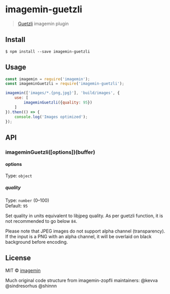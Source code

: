 # imagemin-guetzli

> [Guetzli](https://github.com/google/guetzli) imagemin plugin


## Install

```
$ npm install --save imagemin-guetzli
```


## Usage

```js
const imagemin = require('imagemin');
const imageminGuetzli = require('imagemin-guetzli');

imagemin(['images/*.{png,jpg}'], 'build/images', {
    use: [
        imageminGuetzli({quality: 95})
    ]
}).then(() => {
    console.log('Images optimized');
});
```


## API

### imageminGuetzli([options])(buffer)

#### options

Type: `object`

##### quality

Type: `number` (0–100)<br>
Default: `95`

Set quality in units equivalent to libjpeg quality. As per guetzli function, it is not recommended to go below `84`.

Please note that JPEG images do not support alpha channel (transparency). If the input is a PNG with an alpha channel, it will be overlaid on black background before encoding.


## License

MIT © [imagemin](https://github.com/imagemin)

Much original code structure from imagemin-zopfli maintainers: @kevva @sindresorhus @shinnn